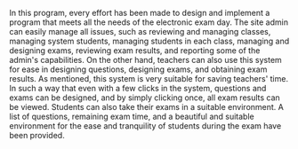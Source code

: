 In this program, every effort has been made to design and implement a program that meets all the needs of the electronic exam day. The site admin can easily manage all issues, such as reviewing and managing classes, managing system students, managing students in each class, managing and designing exams, reviewing exam results, and reporting some of the admin's capabilities. On the other hand, teachers can also use this system for ease in designing questions, designing exams, and obtaining exam results. As mentioned, this system is very suitable for saving teachers' time. In such a way that even with a few clicks in the system, questions and exams can be designed, and by simply clicking once, all exam results can be viewed. Students can also take their exams in a suitable environment. A list of questions, remaining exam time, and a beautiful and suitable environment for the ease and tranquility of students during the exam have been provided. 
